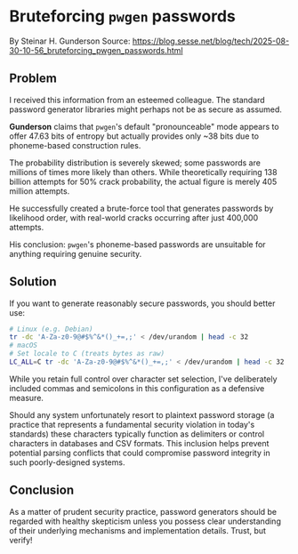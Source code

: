 # Bruteforcing `pwgen` passwords

By Steinar H. Gunderson
Source: <https://blog.sesse.net/blog/tech/2025-08-30-10-56_bruteforcing_pwgen_passwords.html>

## Problem

I received this information from an esteemed colleague. The standard password generator libraries might perhaps not be as secure as assumed.

**Gunderson** claims that `pwgen`'s default "pronounceable" mode appears to offer 47.63 bits of entropy but actually provides only ~38 bits due to phoneme-based construction rules.

The probability distribution is severely skewed; some passwords are millions of times more likely than others. While theoretically requiring 138 billion attempts for 50% crack probability, the actual figure is merely 405 million attempts.

He successfully created a brute-force tool that generates passwords by likelihood order, with real-world cracks occurring after just 400,000 attempts.

His conclusion: `pwgen`'s phoneme-based passwords are unsuitable for anything requiring genuine security.

## Solution
If you want to generate reasonably secure passwords, you should better use:

```bash
# Linux (e.g. Debian)
tr -dc 'A-Za-z0-9@#$%^&*()_+=,;' < /dev/urandom | head -c 32
# macOS
# Set locale to C (treats bytes as raw)
LC_ALL=C tr -dc 'A-Za-z0-9@#$%^&*()_+=,;' < /dev/urandom | head -c 32
```

While you retain full control over character set selection, I've deliberately included commas and semicolons in this configuration as a defensive measure.

Should any system unfortunately resort to plaintext password storage (a practice that represents a fundamental security violation in today's standards) these characters typically function as delimiters or control characters in databases and CSV formats. This inclusion helps prevent potential parsing conflicts that could compromise password integrity in such poorly-designed systems.

## Conclusion
As a matter of prudent security practice, password generators should be regarded with healthy skepticism unless you possess clear understanding of their underlying mechanisms and implementation details. Trust, but verify!
